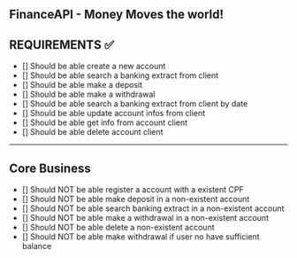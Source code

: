 ## FinanceAPI - Money Moves the world!

## REQUIREMENTS ✅

- [] Should be able create a new account
- [] Should be able search a banking extract from client
- [] Should be able make a deposit
- [] Should be able make a withdrawal
- [] Should be able search a banking extract from client by date
- [] Should be able update account infos from client
- [] Should be able get info from account client
- [] Should be able delete account client

<hr>

## Core Business

- [] Should NOT be able register a account with a existent CPF
- [] Should NOT be able make deposit in a non-existent account
- [] Should NOT be able search banking extract in a non-existent account
- [] Should NOT be able make a withdrawal in a non-existent account
- [] Should NOT be able delete a non-existent account
- [] Should NOT be able make withdrawal if user no have sufficient balance
